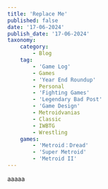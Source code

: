 ```yaml
---
title: 'Replace Me'
published: false
date: '17-06-2024'
publish_date: '17-06-2024'
taxonomy:
    category:
        - Blog
    tag:
        - 'Game Log'
        - Games
        - 'Year End Roundup'
        - Personal
        - 'Fighting Games'
        - 'Legendary Bad Post'
        - 'Game Design'
        - Metroidvanias
        - Classic
        - IWBTG
        - Wrestling
    games:
        - 'Metroid：Dread'
        - 'Super Metroid'
        - 'Metroid II'
---
```


aaaaa